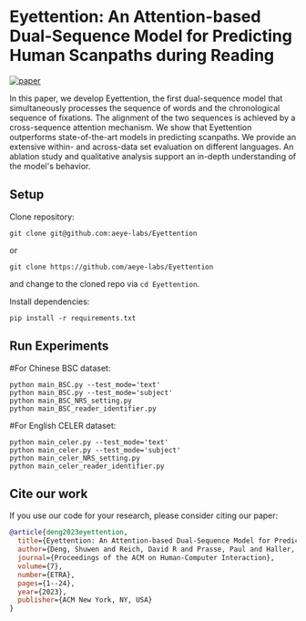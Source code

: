 # Eyettention: An Attention-based Dual-Sequence Model for Predicting Human Scanpaths during Reading
[![paper](https://img.shields.io/static/v1?label=paper&message=download%20link&color=brightgreen)](https://arxiv.org/abs/2304.10784)

In this paper, we develop Eyettention, the first dual-sequence model that simultaneously processes the sequence of words and the chronological sequence of fixations. The alignment of the two sequences is achieved by a cross-sequence attention mechanism. We show that Eyettention outperforms state-of-the-art models in predicting scanpaths. We provide an extensive within- and across-data set evaluation on different languages. An ablation study and qualitative analysis support an in-depth understanding of the model's behavior.

## Setup

Clone repository:

```
git clone git@github.com:aeye-labs/Eyettention
```

or

```
git clone https://github.com/aeye-labs/Eyettention
```
and change to the cloned repo via `cd Eyettention`.

Install dependencies:

```
pip install -r requirements.txt
```

## Run Experiments
#For Chinese BSC dataset:
```
python main_BSC.py --test_mode='text'
python main_BSC.py --test_mode='subject'
python main_BSC_NRS_setting.py
python main_BSC_reader_identifier.py
```

#For English CELER dataset:
```
python main_celer.py --test_mode='text'
python main_celer.py --test_mode='subject'
python main_celer_NRS_setting.py
python main_celer_reader_identifier.py
```

## Cite our work
If you use our code for your research, please consider citing our paper:

```bibtex
@article{deng2023eyettention,
  title={Eyettention: An Attention-based Dual-Sequence Model for Predicting Human Scanpaths during Reading},
  author={Deng, Shuwen and Reich, David R and Prasse, Paul and Haller, Patrick and Scheffer, Tobias and J{\"a}ger, Lena A},
  journal={Proceedings of the ACM on Human-Computer Interaction},
  volume={7},
  number={ETRA},
  pages={1--24},
  year={2023},
  publisher={ACM New York, NY, USA}
}
```
